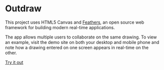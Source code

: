 # Outdraw

> 

This project uses HTML5 Canvas and [Feathers](http://feathersjs.com), an open source web framework for building modern real-time applications.

The app allows multiple users to collaborate on the same drawing. To view an example, visit the demo site on both your desktop and mobile phone and note how a drawing entered on one screen appears in real-time on the other.

[Try it out](https://sandbox.abishop.me/)
